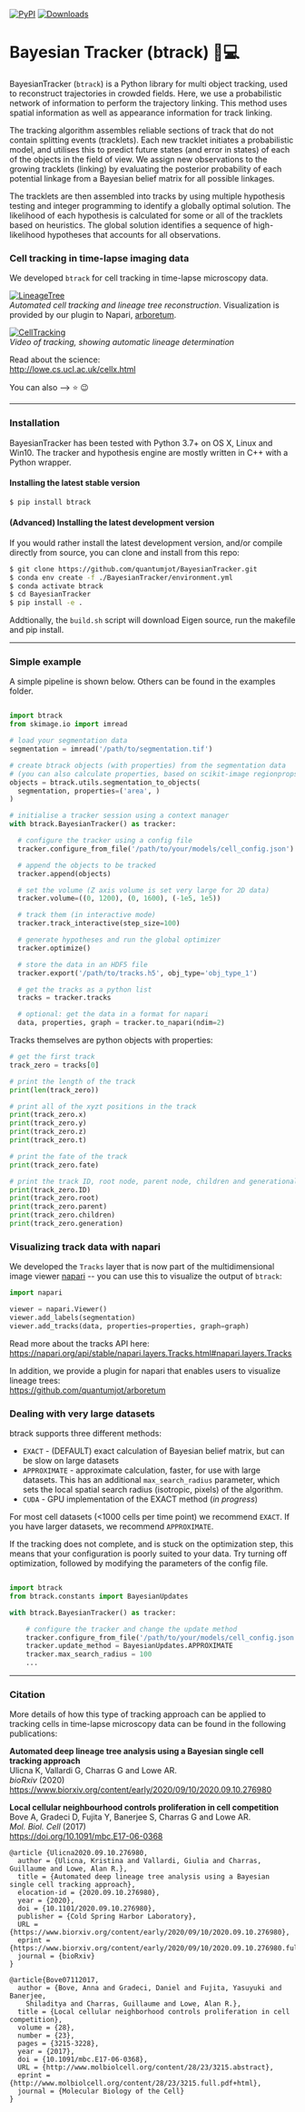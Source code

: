 [![PyPI](https://img.shields.io/pypi/v/btrack)](https://pypi.org/project/btrack)  [![Downloads](https://pepy.tech/badge/btrack)](https://pepy.tech/project/btrack)

# Bayesian Tracker (btrack) :microscope::computer:

BayesianTracker (`btrack`) is a Python library for multi object tracking,
used to reconstruct trajectories in crowded fields. Here, we use a
probabilistic network of information to perform the trajectory linking. This
method uses spatial information as well as appearance information for track linking.

The tracking algorithm assembles reliable sections of track that do not
contain splitting events (tracklets). Each new tracklet initiates a
probabilistic model, and utilises this to predict future states (and error in
states) of each of the objects in the field of view.  We assign new observations
to the growing tracklets (linking) by evaluating the posterior probability of
each potential linkage from a Bayesian belief matrix for all possible linkages.

The tracklets are then assembled into tracks by using multiple hypothesis
testing and integer programming to identify a globally optimal solution. The
likelihood of each hypothesis is calculated for some or all of the tracklets
based on heuristics. The global solution identifies a sequence of
high-likelihood hypotheses that accounts for all observations.

### Cell tracking in time-lapse imaging data

We developed `btrack` for cell tracking in time-lapse microscopy data.

[![LineageTree](https://raw.githubusercontent.com/quantumjot/arboretum/master/examples/napari.png)](http://lowe.cs.ucl.ac.uk/cellx.html)  
*Automated cell tracking and lineage tree reconstruction*. Visualization is provided by our plugin to Napari, [arboretum](#Usage-with-Napari).


[![CellTracking](http://lowe.cs.ucl.ac.uk/images/youtube.png)](https://youtu.be/EjqluvrJGCg)  
*Video of tracking, showing automatic lineage determination*

Read about the science:  
http://lowe.cs.ucl.ac.uk/cellx.html

You can also --> :star: :wink:

---

### Installation

BayesianTracker has been tested with Python 3.7+ on OS X, Linux and Win10.
The tracker and hypothesis engine are mostly written in C++ with a Python
wrapper.

 #### Installing the latest stable version
 ```sh
 $ pip install btrack
 ```

 #### (Advanced) Installing the latest development version

If you would rather install the latest development version, and/or compile
directly from source, you can clone and install from this repo:

```sh
$ git clone https://github.com/quantumjot/BayesianTracker.git
$ conda env create -f ./BayesianTracker/environment.yml
$ conda activate btrack
$ cd BayesianTracker
$ pip install -e .
```

Addtionally, the `build.sh` script will download Eigen source, run the makefile
and pip install.

---

### Simple example

A simple pipeline is shown below. Others can be found in the examples folder.

```python

import btrack
from skimage.io import imread

# load your segmentation data
segmentation = imread('/path/to/segmentation.tif')

# create btrack objects (with properties) from the segmentation data
# (you can also calculate properties, based on scikit-image regionprops)
objects = btrack.utils.segmentation_to_objects(
  segmentation, properties=('area', )
)

# initialise a tracker session using a context manager
with btrack.BayesianTracker() as tracker:

  # configure the tracker using a config file
  tracker.configure_from_file('/path/to/your/models/cell_config.json')

  # append the objects to be tracked
  tracker.append(objects)

  # set the volume (Z axis volume is set very large for 2D data)
  tracker.volume=((0, 1200), (0, 1600), (-1e5, 1e5))

  # track them (in interactive mode)
  tracker.track_interactive(step_size=100)

  # generate hypotheses and run the global optimizer
  tracker.optimize()

  # store the data in an HDF5 file
  tracker.export('/path/to/tracks.h5', obj_type='obj_type_1')

  # get the tracks as a python list
  tracks = tracker.tracks

  # optional: get the data in a format for napari
  data, properties, graph = tracker.to_napari(ndim=2)
```

Tracks themselves are python objects with properties:

```python
# get the first track
track_zero = tracks[0]

# print the length of the track
print(len(track_zero))

# print all of the xyzt positions in the track
print(track_zero.x)
print(track_zero.y)
print(track_zero.z)
print(track_zero.t)

# print the fate of the track
print(track_zero.fate)

# print the track ID, root node, parent node, children and generational depth
print(track_zero.ID)
print(track_zero.root)
print(track_zero.parent)
print(track_zero.children)
print(track_zero.generation)

```

### Visualizing track data with napari

We developed the `Tracks` layer that is now part of the multidimensional image
viewer [napari](https://github.com/napari/napari) -- you can use this to
visualize the output of `btrack`:

```python
import napari

viewer = napari.Viewer()
viewer.add_labels(segmentation)
viewer.add_tracks(data, properties=properties, graph=graph)
```

Read more about the tracks API here:  
https://napari.org/api/stable/napari.layers.Tracks.html#napari.layers.Tracks

In addition, we provide a plugin for napari that enables users to visualize
lineage trees:  
https://github.com/quantumjot/arboretum



### Dealing with very large datasets
btrack supports three different methods:

+ `EXACT` - (DEFAULT) exact calculation of Bayesian belief matrix, but can be slow on large datasets
+ `APPROXIMATE` - approximate calculation, faster, for use with large datasets. This has an additional `max_search_radius` parameter, which sets the local spatial search radius (isotropic, pixels) of the algorithm.
+ `CUDA` - GPU implementation of the EXACT method (*in progress*)

For most cell datasets (<1000 cells per time point) we recommend `EXACT`. If you have larger datasets, we recommend `APPROXIMATE`.

If the tracking does not complete, and is stuck on the optimization step, this
means that your configuration is poorly suited to your data. Try turning off
optimization, followed by modifying the parameters of the config file.

```python

import btrack
from btrack.constants import BayesianUpdates

with btrack.BayesianTracker() as tracker:

    # configure the tracker and change the update method
    tracker.configure_from_file('/path/to/your/models/cell_config.json')
    tracker.update_method = BayesianUpdates.APPROXIMATE
    tracker.max_search_radius = 100
    ...
```


---
### Citation

More details of how this type of tracking approach can be applied to tracking
cells in time-lapse microscopy data can be found in the following publications:

**Automated deep lineage tree analysis using a Bayesian single cell tracking approach**  
Ulicna K, Vallardi G, Charras G and Lowe AR.  
*bioRxiv* (2020)  
<https://www.biorxiv.org/content/early/2020/09/10/2020.09.10.276980>


**Local cellular neighbourhood controls proliferation in cell competition**  
Bove A, Gradeci D, Fujita Y, Banerjee S, Charras G and Lowe AR.  
*Mol. Biol. Cell* (2017)  
<https://doi.org/10.1091/mbc.E17-06-0368>

```
@article {Ulicna2020.09.10.276980,
  author = {Ulicna, Kristina and Vallardi, Giulia and Charras, Guillaume and Lowe, Alan R.},
  title = {Automated deep lineage tree analysis using a Bayesian single cell tracking approach},
  elocation-id = {2020.09.10.276980},
  year = {2020},
  doi = {10.1101/2020.09.10.276980},
  publisher = {Cold Spring Harbor Laboratory},
  URL = {https://www.biorxiv.org/content/early/2020/09/10/2020.09.10.276980},
  eprint = {https://www.biorxiv.org/content/early/2020/09/10/2020.09.10.276980.full.pdf},
  journal = {bioRxiv}
}
```
```
@article{Bove07112017,
  author = {Bove, Anna and Gradeci, Daniel and Fujita, Yasuyuki and Banerjee,
    Shiladitya and Charras, Guillaume and Lowe, Alan R.},
  title = {Local cellular neighborhood controls proliferation in cell competition},
  volume = {28},
  number = {23},
  pages = {3215-3228},
  year = {2017},
  doi = {10.1091/mbc.E17-06-0368},
  URL = {http://www.molbiolcell.org/content/28/23/3215.abstract},
  eprint = {http://www.molbiolcell.org/content/28/23/3215.full.pdf+html},
  journal = {Molecular Biology of the Cell}
}
```
